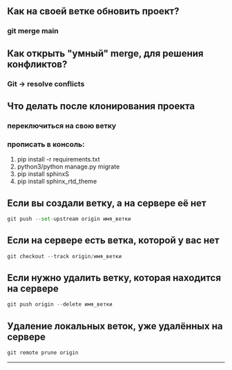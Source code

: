 ## Как на своей ветке обновить проект?
### git merge main

## Как открыть "умный" merge, для решения конфликтов?
### Git -> resolve conflicts

## Что делать после клонирования проекта
### переключиться на свою ветку
### прописать в консоль:
1) pip install -r requirements.txt
2) python3/python manage.py migrate
3) pip install sphinxS
4) pip install sphinx_rtd_theme

## Если вы создали ветку, а на сервере её нет
``` python
git push --set-upstream origin имя_ветки
```

## Если на сервере есть ветка, которой у вас нет
``` python
git cheсkout --track origin/имя_ветки
```

## Если нужно удалить ветку, которая находится на сервере
``` python
git push origin --delete имя_ветки
```

## Удаление локальных веток, уже удалённых на сервере
``` python
git remote prune origin
```
*** 